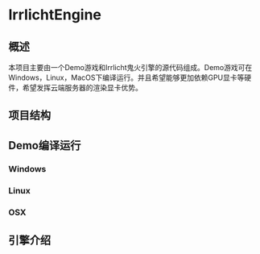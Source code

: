 # IrrlichtEngine

## 概述
本项目主要由一个Demo游戏和Irrlicht鬼火引擎的源代码组成。Demo游戏可在Windows，Linux，MacOS下编译运行。并且希望能够更加依赖GPU显卡等硬件，希望发挥云端服务器的渲染显卡优势。

## 项目结构

## Demo编译运行
### Windows
### Linux
### OSX

## 引擎介绍

